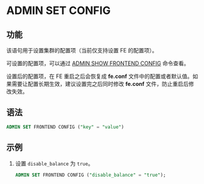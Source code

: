 # ADMIN SET CONFIG

## 功能

该语句用于设置集群的配置项（当前仅支持设置 FE 的配置项）。

可设置的配置项，可以通过 [ADMIN SHOW FRONTEND CONFIG](ADMIN_SHOW_CONFIG.md) 命令查看。

设置后的配置项，在 FE 重启之后会恢复成 **fe.conf** 文件中的配置或者默认值。如果需要让配置长期生效，建议设置完之后同时修改 **fe.conf** 文件，防止重启后修改失效。

## 语法

```sql
ADMIN SET FRONTEND CONFIG ("key" = "value")
```

## 示例

1. 设置 `disable_balance` 为 `true`。

    ```sql
    ADMIN SET FRONTEND CONFIG ("disable_balance" = "true");
    ```
